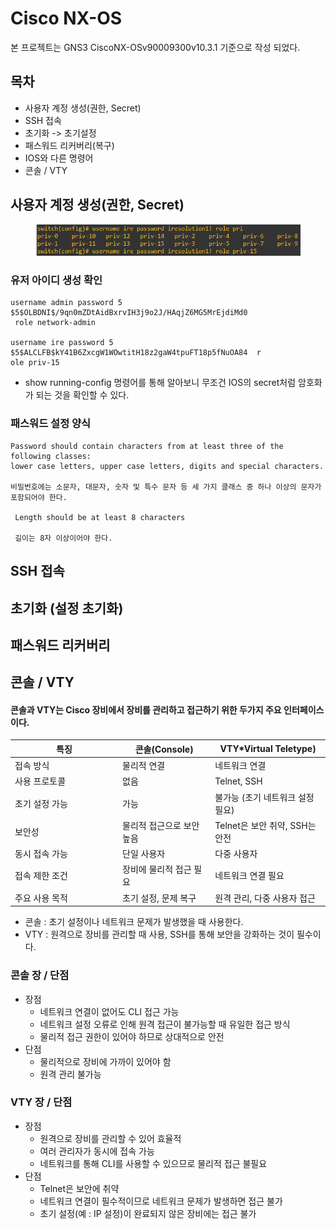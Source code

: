 # Cisco NX-OS

본 프로젝트는  GNS3 CiscoNX-OSv90009300v10.3.1 기준으로 작성 되었다.



## 목차

* 사용자 계정 생성(권한, Secret)
* SSH 접속
* 초기화 -> 초기설정
* 패스워드 리커버리(복구)
* IOS와 다른 명령어
* 콘솔 / VTY



## 사용자 계정 생성(권한, Secret)

<figure><img src="../../.gitbook/assets/image (171).png" alt=""><figcaption></figcaption></figure>





### 유저 아이디 생성 확인

```
username admin password 5 $5$OLBDNI$/9qn0mZDtAidBxrvIH3j9o2J/HAqjZ6MG5MrEjdiMd0
 role network-admin
 
username ire password 5 $5$ALCLFB$kY41B6ZxcgW1WOwtitH18z2gaW4tpuFT18p5fNuOA84  r
ole priv-15
```

* show running-config 명령어를  통해 알아보니 무조건 IOS의 secret처럼 암호화가 되는 것을 확인할 수 있다.

### 패스워드 설정 양식

```
Password should contain characters from at least three of the following classes: 
lower case letters, upper case letters, digits and special characters.

비밀번호에는 소문자, 대문자, 숫자 및 특수 문자 등 세 가지 클래스 중 하나 이상의 문자가 
포함되어야 한다.

 Length should be at least 8 characters
 
 길이는 8자 이상이어야 한다.
```

## SSH 접속







## 초기화 (설정 초기화)







## 패스워드 리커버리





















## 콘솔 / VTY&#x20;

#### 콘솔과 VTY는 Cisco 장비에서 장비를 관리하고 접근하기 위한 두가지 주요 인터페이스이다.

<table data-full-width="true"><thead><tr><th width="158">특징</th><th>콘솔(Console)</th><th>VTY*Virtual Teletype)</th></tr></thead><tbody><tr><td>접속 방식</td><td>물리적 연결</td><td>네트워크 연결</td></tr><tr><td>사용 프로토콜</td><td>없음</td><td>Telnet, SSH</td></tr><tr><td>초기 설정 가능</td><td>가능</td><td>불가능 (초기 네트워크 설정 필요)</td></tr><tr><td>보안성</td><td>물리적 접근으로 보안 높음</td><td>Telnet은 보안 취약, SSH는 안전</td></tr><tr><td>동시 접속 가능</td><td>단일 사용자</td><td>다중 사용자</td></tr><tr><td>접속 제한 조건</td><td>장비에 물리적 접근 필요</td><td>네트워크 연결 필요</td></tr><tr><td>주요 사용 목적</td><td>초기 설정, 문제 복구</td><td>원격 관리, 다중 사용자 접근</td></tr></tbody></table>

* 콘솔 : 초기 설정이나 네트워크 문제가 발생했을 때 사용한다.
* VTY : 원격으로 장비를 관리할 때 사용, SSH를 통해 보안을 강화하는 것이 필수이다.

### 콘솔 장 / 단점

* 장점
  * 네트워크 연결이 없어도 CLI 접근 가능
  * 네트워크 설정 오류로 인해 원격 접근이 불가능할 때 유일한 접근 방식
  * 물리적 접근 권한이 있어야 하므로 상대적으로 안전
* 단점
  * 물리적으로 장비에 가까이 있어야 함
  * 원격 관리 불가능



### VTY 장 / 단점

* 장점
  * 원격으로 장비를 관리할 수 있어 효율적
  * 여러 관리자가 동시에 접속 가능
  * 네트워크를 통해 CLI를 사용할 수 있으므로 물리적 접근 불필요
* 단점
  * Telnet은 보안에 취약
  * 네트워크 연결이 필수적이므로 네트워크 문제가 발생하면 접근 불가
  * 초기 설정(예 : IP 설정)이 완료되지 않은 장비에는 접근 불가









